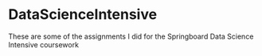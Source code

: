 # DataScienceIntensive

These are some of the assignments I did for the Springboard Data Science Intensive coursework
